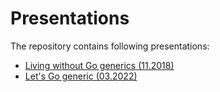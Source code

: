 # Presentations

The repository contains following presentations:
- [Living without Go generics (11.2018)](living-without-go-generics/README.md)
- [Let's Go generic (03.2022)](lets-go-generic/README.md)
